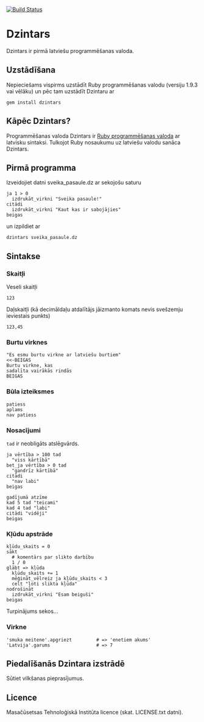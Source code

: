 [![Build Status](https://travis-ci.org/dzintars-valoda/dzintars.png)](https://travis-ci.org/dzintars-valoda/dzintars)

# Dzintars

Dzintars ir pirmā latviešu programmēšanas valoda.

## Uzstādīšana

Nepieciešams vispirms uzstādīt Ruby programmēšanas valodu (versiju 1.9.3 vai vēlāku)
un pēc tam uzstādīt Dzintaru ar

    gem install dzintars

## Kāpēc Dzintars?

Programmēšanas valoda Dzintars ir [Ruby programmēšanas valoda](http://www.ruby-lang.org/) ar latvisku sintaksi.
Tulkojot Ruby nosaukumu uz latviešu valodu sanāca Dzintars.

## Pirmā programma

Izveidojiet datni sveika_pasaule.dz ar sekojošu saturu

    ja 1 > 0
      izdrukāt_virkni "Sveika pasaule!"
    citādi
      izdrukāt_virkni "Kaut kas ir sabojājies"
    beigas

un izpildiet ar

    dzintars sveika_pasaule.dz

## Sintakse

### Skaitļi

Veseli skaitļi

    123

Daļskaitļi (kā decimāldaļu atdalītājs jāizmanto komats nevis svešzemju ieviestais punkts)

    123,45

### Burtu virknes

    "Es esmu burtu virkne ar latviešu burtiem"
    <<-BEIGAS
    Burtu virkne, kas
    sadalīta vairākās rindās
    BEIGAS

### Būla izteiksmes

    patiess
    aplams
    nav patiess

### Nosacījumi

`tad` ir neobligāts atslēgvārds.

    ja vērtība > 100 tad
      "viss kārtībā"
    bet_ja vērtība > 0 tad
      "gandrīz kārtībā"
    citādi
      "nav labi"
    beigas

    gadījumā atzīme
    kad 5 tad "teicami"
    kad 4 tad "labi"
    citādi "vidēji"
    beigas

### Kļūdu apstrāde

    kļūdu_skaits = 0
    sākt
      # komentārs par slikto darbību
      1 / 0
    glābt => kļūda
      kļūdu_skaits += 1
      mēģināt_vēlreiz ja kļūdu_skaits < 3
      celt "ļoti slikta kļūda"
    nodrošināt
      izdrukāt_virkni "Esam beiguši"
    beigas

Turpinājums sekos...

### Virkne
    'smuka meitene'.apgriezt         # => 'enetiem akums'
    'Latvija'.garums                 # => 7

## Piedalīšanās Dzintara izstrādē

Sūtiet vilkšanas pieprasījumus.

## Licence

Masačūsetsas Tehnoloģiskā Institūta licence (skat. LICENSE.txt datni).
